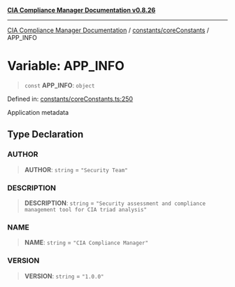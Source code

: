 [**CIA Compliance Manager Documentation v0.8.26**](../../../README.md)

***

[CIA Compliance Manager Documentation](../../../modules.md) / [constants/coreConstants](../README.md) / APP\_INFO

# Variable: APP\_INFO

> `const` **APP\_INFO**: `object`

Defined in: [constants/coreConstants.ts:250](https://github.com/Hack23/cia-compliance-manager/blob/168f1311621722afef33b264085d8ac99d4a3213/src/constants/coreConstants.ts#L250)

Application metadata

## Type Declaration

### AUTHOR

> **AUTHOR**: `string` = `"Security Team"`

### DESCRIPTION

> **DESCRIPTION**: `string` = `"Security assessment and compliance management tool for CIA triad analysis"`

### NAME

> **NAME**: `string` = `"CIA Compliance Manager"`

### VERSION

> **VERSION**: `string` = `"1.0.0"`

